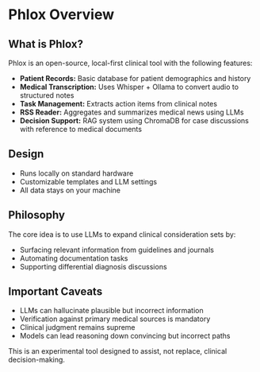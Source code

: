 # Phlox Overview

## What is Phlox?

Phlox is an open-source, local-first clinical tool with the following features:

- **Patient Records:** Basic database for patient demographics and history
- **Medical Transcription:** Uses Whisper + Ollama to convert audio to structured notes
- **Task Management:** Extracts action items from clinical notes
- **RSS Reader:** Aggregates and summarizes medical news using LLMs
- **Decision Support:** RAG system using ChromaDB for case discussions with reference to medical documents

## Design

- Runs locally on standard hardware
- Customizable templates and LLM settings
- All data stays on your machine

## Philosophy

The core idea is to use LLMs to expand clinical consideration sets by:
- Surfacing relevant information from guidelines and journals
- Automating documentation tasks
- Supporting differential diagnosis discussions

## Important Caveats

- LLMs can hallucinate plausible but incorrect information
- Verification against primary medical sources is mandatory
- Clinical judgment remains supreme
- Models can lead reasoning down convincing but incorrect paths

This is an experimental tool designed to assist, not replace, clinical decision-making.
